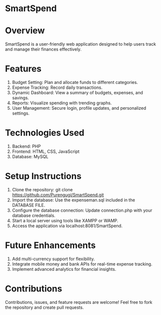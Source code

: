 # SmartSpend

# Overview
SmartSpend is a user-friendly web application designed to help users track and manage their finances effectively.

# Features
1. Budget Setting: Plan and allocate funds to different categories.
2. Expense Tracking: Record daily transactions.
3. Dynamic Dashboard: View a summary of budgets, expenses, and savings.
4. Reports: Visualize spending with trending graphs.
5. User Management: Secure login, profile updates, and personalized settings.
   
# Technologies Used
1. Backend: PHP
2. Frontend: HTML, CSS, JavaScript
3. Database: MySQL

# Setup Instructions
1. Clone the repository: git clone https://github.com/Purengugi/SmartSpend.git
2. Import the database: Use the expenseman.sql included in the DATABASE FILE.
3. Configure the database connection: Update connection.php with your database credentials.
4. Start a local server using tools like XAMPP or WAMP.
5. Access the application via localhost:8081/SmartSpend.

# Future Enhancements
1. Add multi-currency support for flexibility.
2. Integrate mobile money and bank APIs for real-time expense tracking.
3. Implement advanced analytics for financial insights.

# Contributions
Contributions, issues, and feature requests are welcome! Feel free to fork the repository and create pull requests.
